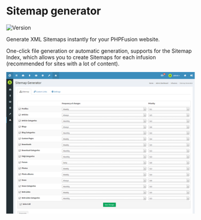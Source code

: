 # Sitemap generator

![Version](https://img.shields.io/badge/Version-1.3.0-blue.svg)

Generate XML Sitemaps instantly for your PHPFusion website.

One-click file generation or automatic generation, supports for the Sitemap Index, which allows you to create Sitemaps for each infusion (recommended for sites with a lot of content).

![Preview](screenshot.png)
